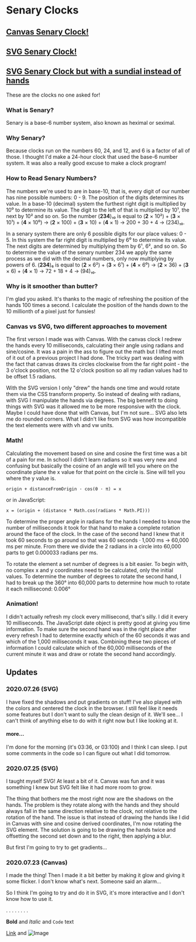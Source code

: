 # Senary Clocks

## [Canvas Senary Clock!](https://dkallen78.github.io/clocks/senary-clock/senary-clock-canvas/senaryClock.html)

## [SVG Senary Clock!](https://dkallen78.github.io/clocks/senary-clock/senary-clock-svg/senaryClockSVG.html)

## [SVG Senary Clock but with a sundial instead of hands](https://dkallen78.github.io/clocks/senary-clock/senary-clock-svg-sundial/sundialClock.html)

These are the clocks no one asked for!

### What is Senary?

Senary is a base-6 number system, also known as heximal or seximal. 

### Why Senary?

Because clocks run on the numbers 60, 24, and 12, and 6 is a factor of all of those. I thought I'd make a 24-hour clock that used the base-6 number system. It was also a really good excuse to make a clock program!

### How to Read Senary Numbers?

The numbers we're used to are in base-10, that is, every digit of our number has nine possible numbers: 0 - 9. The position of the digits determines its value. In a base-10 (decimal) system the furthest right digit is multiplied by 10⁰ to determine its value. The digit to the left of that is multiplied by 10¹, the next by 10² and so on. So the number (**234**)₁₀ is equal to (**2** × 10²) + (**3** × 10¹) + (**4** × 10⁰) → (**2** × 100) + (**3** × 10) + (**4** × 1) → 200 + 30 + 4 → (234)₁₀. 

In a senary system there are only 6 possible digits for our place values: 0 - 5. In this system the far right digit is multiplied by 6⁰ to determine its value. The next digits are determined by multiplying them by 6¹, 6², and so on. So to determine the value of the senary number 234 we apply the same process as we did with the decimal numbers, only now multiplying by powers of 6. (**234**)₆ is equal to (**2** × 6²) + (**3** × 6¹) + (**4** × 6⁰) → (**2** × 36) + (**3** × 6) + (**4** × 1) → 72 + 18 + 4 → (94)₁₀.  

### Why is it smoother than butter?

I'm glad you asked. It's thanks to the magic of refreshing the position of the hands 100 times a second. I calculate the position of the hands down to the 10 millionth of a pixel just for funsies! 

### Canvas vs SVG, two different approaches to movement

The first verson I made was with Canvas. With the canvas clock I redrew the hands every 10 milliseconds, calculating their angle using radians and sine/cosine. It was a pain in the ass to figure out the math but I lifted most of it out of a previous project I had done. The tricky part was dealing with the fact that canvas draws its circles clockwise from the far right point - the 3 o'clock position, not the 12 o'clock position so all my radian values had to be offset 1.5 radians. 

With the SVG version I only "drew" the hands one time and would rotate them via the CSS transform property. So instead of dealing with radians, with SVG I manipulate the hands via degrees. The big bennefit to doing things with SVG was it allowed me to be more responsive with the clock. Maybe I could have done that with Canvas, but I'm not sure... SVG also lets me do rounded corners. What I didn't like from SVG was how incompatible the text elements were with vh and vw units.

### Math!

Calculating the movement based on sine and cosine the first time was a bit of a pain for me. In school I didn't learn radians so it was very new and confusing but basically the cosine of an angle will tell you where on the coordinate plane the x value for that point on the circle is. Sine will tell you where the y value is.

`origin + distanceFromOrigin · cos(θ · π) = x`

or in JavaScript:

`x = (origin + (distance * Math.cos(radians * Math.PI)))`

To determine the proper angle in radians for the hands I needed to know the number of milliseconds it took for that hand to make a complete rotation around the face of the clock. In the case of the second hand I knew that it took 60 seconds to go around so that was 60 seconds · 1,000 ms → 60,000 ms per minute. From there we divide the 2 radians in a circle into 60,000 parts to get 0.000033 radians per ms.

To rotate the element a set number of degrees is a bit easier. To begin with, no complex x and y coordinates need to be calculated, only the initial values. To determine the number of degrees to rotate the second hand, I had to break up the 360° into 60,000 parts to determine how much to rotate it each millisecond: 0.006°

### Animation!

I didn't actually refresh my clock every millisecond, that's silly. I did it every 10 milliseconds. The JavaScript date object is pretty good at giving you time information. To make sure the second hand was in the right place after every refresh I had to determine exactly which of the 60 seconds it was and which of the 1,000 milliseconds it was. Combining these two pieces of information I could calculate which of the 60,000 milliseconds of the current minute it was and draw or rotate the second hand accordingly.

## Updates

### 2020.07.26 (SVG)

I have fixed the shadows and put gradients on stuff! I've also played with the colors and centered the clock in the browser. I still feel like it needs some features but I don't want to sully the clean design of it. We'll see... I can't think of anything else to do with it right now but I like looking at it.

#### more...

I'm done for the morning (it's 03:36, or 03:100) and I think I can sleep. I put some comments in the code so I can figure out what I did tomorrow.

### 2020.07.25 (SVG)

I taught myself SVG! At least a bit of it. Canvas was fun and it was something I knew but SVG felt like it had more room to grow. 

The thing that bothers me the most right now are the shadows on the hands. The problem is they rotate along with the hands and they should always fall in the same direction relative to the clock, not relative to the rotation of the hand. The issue is that instead of drawing the hands like I did in Canvas with sine and cosine derived coordinates, I'm now rotating the SVG element. The solution is going to be drawing the hands twice and offsetting the second set down and to the right, then applying a blur. 

But first I'm going to try to get gradients...

### 2020.07.23 (Canvas)

I made the thing! Then I made it a bit better by making it glow and giving it some flicker. I don't know what's next. Someone said an alarm...

So I think I'm going to try and do it in SVG, it's more interactive and I don't know how to use it.



.
.
.
.
.
.
.
.


**Bold** and _Italic_ and `Code` text

[Link](url) and ![Image](src)
```
